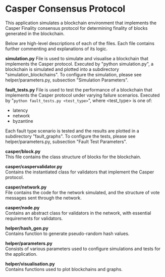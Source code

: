 # Casper Consensus Protocol

This application simulates a blockchain environment that implements the Casper Finality consensus protocol for determining finality of blocks generated in the blockchain.

Below are high-level descriptions of each of the files. Each file contains further commenting and explanations of its logic.

**simulation.py**
File is used to simulate and visualise a blockchain that implements the Casper protocol.
Executed by "python simulation.py", a blockchain is simulated and plotted into a subdirectory "simulation_blockchains".
To configure the simulation, please see helper/parameters.py, subsection "Simulation Parameters".

**fault_tests.py**
File is used to test the performance of a blockchain that implements the Casper protocol under varying failure scenarios.
Executed by "```python fault_tests.py <test_type>```", where <test_type> is one of:
* latency
* network
* byzantine

Each fault type scenario is tested and the results are plotted in a subdirectory "fault_graphs".
To configure the tests, please see helper/parameters.py, subsection "Fault Test Parameters".



**casper/block.py**  
This file contains the class structure of blocks for the blockchain.

**casper/caspervalidator.py**  
Contains the instantiated class for validators that implement the Casper protocol.

**casper/network.py**  
File contains the code for the network simulated, and the structure of vote messages sent through
the network.

**casper/node.py**  
Contains an abstract class for validators in the network, with essential requirements for validators.


**helper/hash_gen.py**  
Contains function to generate pseudo-random hash values.

**helper/parameters.py**  
Consists of various parameters used to configure simulations and tests for the application.

**helper/visualisation.py**  
Contains functions used to plot blockchains and graphs.
